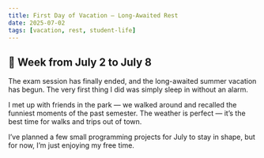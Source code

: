 ```yaml
---
title: First Day of Vacation — Long-Awaited Rest
date: 2025-07-02
tags: [vacation, rest, student-life]
---
```


## 📌 Week from July 2 to July 8

The exam session has finally ended, and the long-awaited summer vacation has begun. The very first thing I did was simply sleep in without an alarm.  

I met up with friends in the park — we walked around and recalled the funniest moments of the past semester. The weather is perfect — it’s the best time for walks and trips out of town.  

I’ve planned a few small programming projects for July to stay in shape, but for now, I’m just enjoying my free time.

